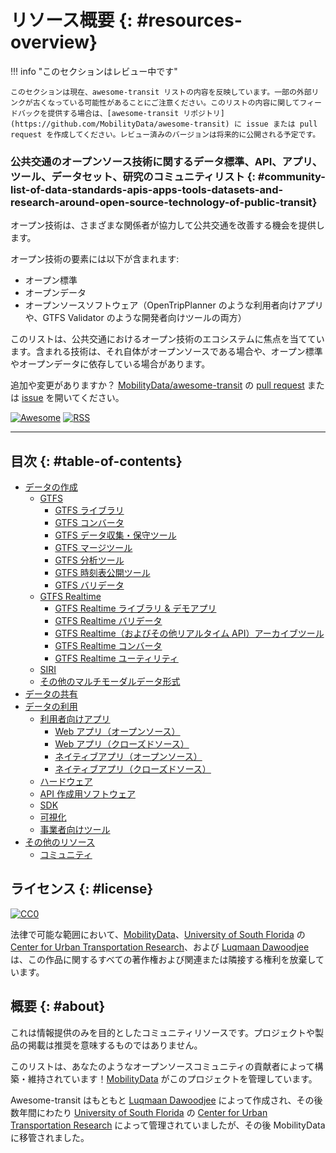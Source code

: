 # リソース概要 {: #resources-overview}


!!! info "このセクションはレビュー中です" 

    このセクションは現在、awesome-transit リストの内容を反映しています。一部の外部リンクが古くなっている可能性があることにご注意ください。このリストの内容に関してフィードバックを提供する場合は、[awesome-transit リポジトリ](https://github.com/MobilityData/awesome-transit) に issue または pull request を作成してください。レビュー済みのバージョンは将来的に公開される予定です。

### 公共交通のオープンソース技術に関するデータ標準、API、アプリ、ツール、データセット、研究のコミュニティリスト {: #community-list-of-data-standards-apis-apps-tools-datasets-and-research-around-open-source-technology-of-public-transit}


オープン技術は、さまざまな関係者が協力して公共交通を改善する機会を提供します。

オープン技術の要素には以下が含まれます:
- オープン標準
- オープンデータ
- オープンソースソフトウェア（OpenTripPlanner のような利用者向けアプリや、GTFS Validator のような開発者向けツールの両方）

このリストは、公共交通におけるオープン技術のエコシステムに焦点を当てています。含まれる技術は、それ自体がオープンソースである場合や、オープン標準やオープンデータに依存している場合があります。

追加や変更がありますか？ [MobilityData/awesome-transit](https://github.com/MobilityData/awesome-transit) の [pull request](https://github.com/MobilityData/awesome-transit/pulls) または [issue](https://github.com/MobilityData/awesome-transit/issues) を開いてください。


[![Awesome](https://cdn.rawgit.com/sindresorhus/awesome/d7305f38d29fed78fa85652e3a63e154dd8e8829/media/badge.svg)](https://github.com/sindresorhus/awesome) [![RSS](https://img.shields.io/badge/Subscribe-RSS-blue.svg)](https://github.com/MobilityData/awesome-transit/commits/master.atom)

------------------------------

## 目次 {: #table-of-contents}

- [データの作成](../producing-data)
  - [GTFS](../producing-data/#gtfs)
    - [GTFS ライブラリ](../producing-data/#gtfs-libraries)
    - [GTFS コンバータ](../producing-data/#gtfs-converters)
    - [GTFS データ収集・保守ツール](../producing-data/#gtfs-data-collection-and-maintenance-tools)
    - [GTFS マージツール](../producing-data/#gtfs-merge-tools)
    - [GTFS 分析ツール](../producing-data/#gtfs-analysis-tools)
    - [GTFS 時刻表公開ツール](../producing-data/#gtfs-timetable-publishing-tools)
    - [GTFS バリデータ](../producing-data/#gtfs-validators)
  - [GTFS Realtime](../producing-data/#gtfs-realtime)
    - [GTFS Realtime ライブラリ & デモアプリ](../producing-data/#gtfs-realtime-libraries--demo-apps)
    - [GTFS Realtime バリデータ](../producing-data/#gtfs-realtime-validators)
    - [GTFS Realtime（およびその他リアルタイム API）アーカイブツール](../producing-data/#gtfs-realtime-and-other-real-time-api-archival-tools)
    - [GTFS Realtime コンバータ](../producing-data/#gtfs-realtime-convertors)
    - [GTFS Realtime ユーティリティ](../producing-data/#gtfs-realtime-utilities)
  - [SIRI](../producing-data/#siri)
  - [その他のマルチモーダルデータ形式](../producing-data/#other-multimodal-data-formats)
- [データの共有](../sharing-data)
- [データの利用](../using-data)
  - [利用者向けアプリ](../using-data/#consumer-apps)
    - [Web アプリ（オープンソース）](../using-data/#web-apps-open-source)
    - [Web アプリ（クローズドソース）](../using-data/#web-apps-closed-source)
    - [ネイティブアプリ（オープンソース）](../using-data/#native-apps-open-source)
    - [ネイティブアプリ（クローズドソース）](../using-data/#native-apps-closed-source)
  - [ハードウェア](../using-data/#hardware)
  - [API 作成用ソフトウェア](../using-data/#software-for-creating-apis)
  - [SDK](../using-data/#sdks)
  - [可視化](../using-data/#visualizations)
  - [事業者向けツール](../using-data/#agency-tools)
- [その他のリソース](../other)
  - [コミュニティ](../other/#community)

## ライセンス {: #license}


[![CC0](http://i.creativecommons.org/p/zero/1.0/88x31.png)](http://creativecommons.org/publicdomain/zero/1.0/)

法律で可能な範囲において、[MobilityData](https://mobilitydata.org/)、[University of South Florida](http://www.usf.edu/) の [Center for Urban Transportation Research](https://www.cutr.usf.edu/)、および [Luqmaan Dawoodjee](https://github.com/luqmaan) は、この作品に関するすべての著作権および関連または隣接する権利を放棄しています。

## 概要 {: #about}

これは情報提供のみを目的としたコミュニティリソースです。プロジェクトや製品の掲載は推奨を意味するものではありません。

このリストは、あなたのようなオープンソースコミュニティの貢献者によって構築・維持されています！[MobilityData](https://mobilitydata.org/) がこのプロジェクトを管理しています。  

Awesome-transit はもともと [Luqmaan Dawoodjee](https://github.com/luqmaan) によって作成され、その後数年間にわたり [University of South Florida](http://www.usf.edu/) の [Center for Urban Transportation Research](https://www.cutr.usf.edu/) によって管理されていましたが、その後 MobilityData に移管されました。
